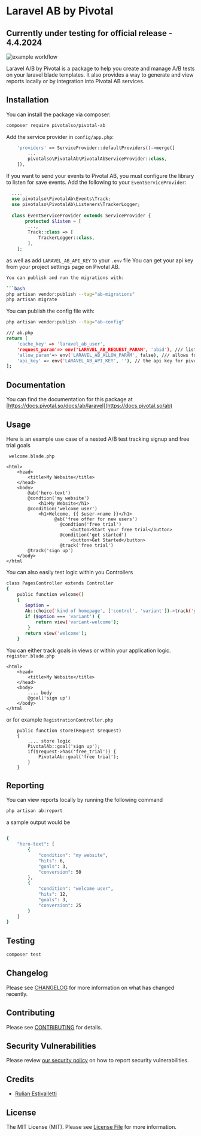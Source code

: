 # Laravel AB by Pivotal

## Currently under testing for official release - 4.4.2024

![example workflow](https://github.com/pivotalso/laravel-ab/actions/workflows/tests.yml/badge.svg)

Laravel A/B by Pivotal is a package to help you create and manage A/B tests 
on your laravel blade templates. It also provides a way to generate and view reports 
locally or by integration into Pivotal AB services.

## Installation

You can install the package via composer:

```bash
composer require pivotalso/pivotal-ab
```
Add the service provider in `config/app.php`:

```php
    'providers' => ServiceProvider::defaultProviders()->merge([
        ...
        pivotalso\PivotalAb\PivotalAbServiceProvider::class,
    ]),
````

If you want to send your events to Pivotal AB, you must configure the library to listen for save events.
Add the following to your `EventServiceProvider`:


```php
  ....
  use pivotalso\PivotalAb\Events\Track;
  use pivotalso\PivotalAb\Listeners\TrackerLogger;
  
  class EventServiceProvider extends ServiceProvider {
       protected $listen = [
        ...,
        Track::class => [
            TrackerLogger::class,
        ],
    ];
```
as well as add `LARAVEL_AB_API_KEY` to your `.env` file
You can get your api key from your project settings page on Pivotal AB.


```bash
You can publish and run the migrations with:

```bash
php artisan vendor:publish --tag="ab-migrations"
php artisan migrate
```

You can publish the config file with:

```bash
php artisan vendor:publish --tag="ab-config"

/// ab.php
return [
    'cache_key' => 'laravel_ab_user',
    'request_param'=> env('LARAVEL_AB_REQUEST_PARAM', 'abid'), /// listen for query string param to override instance id
    'allow_param'=> env('LARAVEL_AB_ALLOW_PARAM', false), /// allows for the use of request param
    'api_key' => env('LARAVEL_AB_API_KEY', ''), // the api key for pivotal intelligence
];

```


## Documentation
You can find the documentation for this package at [https://docs.pivotal.so/docs/ab/laravel](https://docs.pivotal.so/ab)

## Usage
Here is an example use case of a nested A/B test tracking signup and free trial goals

``` welcome.blade.php```
``` 
<html>
    <head>
        <title>My Website</title>
    </head>
    <body>
        @ab('hero-text')
        @condtion('my website')
            <h1>My Website</h1>
        @condition('welcome user')
            <h1>Welcome, {{ $user->name }}</h1> 
                  @ab('free offer for new users')
                    @condtion('free trial')
                        <button>Start your free trial</button>
                    @condition('get started')
                        <button>Get Started</button>      
                    @track('free trial')       
        @track('sign up')
    </body>
</html
```
You can also easily test logic within you Controllers
```bash 
class PagesController extends Controller
{
    public function welcome()
    {
       $option =  
       Ab::choice('kind of homepage', ['control', 'variant'])->track('go-to-ab');
       if ($option === 'variant') {
           return view('variant-welcome');
        }
       return view('welcome');
    }
```

You can either track goals in views or within your application logic.
``` register.blade.php```
``` 
<html>
    <head>
        <title>My Website</title>
    </head>
    <body>
        .... body
        @goal('sign up')
    </body>
</html
```
or for example
```RegistrationController.php```
```
    public function store(Request $request)
    {
        .... store logic
        PivotalAb::goal('sign up');
        if($request->has('free_trial')) {
            PivotalAb::goal('free trial');
        }
    }
```

## Reporting
You can view reports locally by running the following command
```bash
php artisan ab:report
```
a sample output would be
```bash

{
    "hero-text": [
        {
            "condition": "my website",
            "hits": 6,
            "goals": 3,
            "conversion": 50
        },
        {
            "condition": "welcome user",
            "hits": 12,
            "goals": 3,
            "conversion": 25
        }
    ]
}
```

## Testing

```bash
composer test
```

## Changelog

Please see [CHANGELOG](CHANGELOG.md) for more information on what has changed recently.

## Contributing

Please see [CONTRIBUTING](CONTRIBUTING.md) for details.

## Security Vulnerabilities

Please review [our security policy](../../security/policy) on how to report security vulnerabilities.

## Credits

- [Rulian Estivalletti](https://github.com/82rules)

## License

The MIT License (MIT). Please see [License File](LICENSE.md) for more information.

